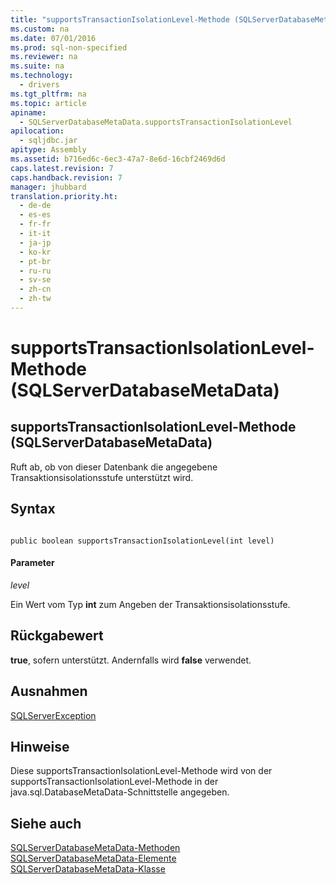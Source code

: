 ```yaml
---
title: "supportsTransactionIsolationLevel-Methode (SQLServerDatabaseMetaData)"
ms.custom: na
ms.date: 07/01/2016
ms.prod: sql-non-specified
ms.reviewer: na
ms.suite: na
ms.technology: 
  - drivers
ms.tgt_pltfrm: na
ms.topic: article
apiname: 
  - SQLServerDatabaseMetaData.supportsTransactionIsolationLevel
apilocation: 
  - sqljdbc.jar
apitype: Assembly
ms.assetid: b716ed6c-6ec3-47a7-8e6d-16cbf2469d6d
caps.latest.revision: 7
caps.handback.revision: 7
manager: jhubbard
translation.priority.ht: 
  - de-de
  - es-es
  - fr-fr
  - it-it
  - ja-jp
  - ko-kr
  - pt-br
  - ru-ru
  - sv-se
  - zh-cn
  - zh-tw
---
```

# supportsTransactionIsolationLevel-Methode (SQLServerDatabaseMetaData)
    
## supportsTransactionIsolationLevel\-Methode \(SQLServerDatabaseMetaData\)  
 Ruft ab, ob von dieser Datenbank die angegebene Transaktionsisolationsstufe unterstützt wird.  
  
## Syntax  
  
```  
  
public boolean supportsTransactionIsolationLevel(int level)  
```  
  
#### Parameter  
 *level*  
  
 Ein Wert vom Typ **int** zum Angeben der Transaktionsisolationsstufe.  
  
## Rückgabewert  
 **true**, sofern unterstützt. Andernfalls wird **false** verwendet.  
  
## Ausnahmen  
 [SQLServerException](../content/SQLServerException-Class.md)  
  
## Hinweise  
 Diese supportsTransactionIsolationLevel\-Methode wird von der supportsTransactionIsolationLevel\-Methode in der java.sql.DatabaseMetaData\-Schnittstelle angegeben.  
  
## Siehe auch  
 [SQLServerDatabaseMetaData-Methoden](../content/SQLServerDatabaseMetaData-Methods.md)   
 [SQLServerDatabaseMetaData-Elemente](../content/SQLServerDatabaseMetaData-Members.md)   
 [SQLServerDatabaseMetaData-Klasse](../content/SQLServerDatabaseMetaData-Class.md)  
  
  